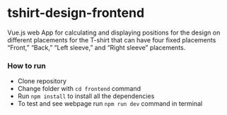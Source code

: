 # tshirt-design-frontend

Vue.js web App for calculating and displaying positions for the design on different placements for the T-shirt that can have four fixed placements “Front,” “Back,” “Left sleeve,” and “Right sleeve” placements.


### How to run

- Clone repository
- Change folder with ```cd frontend``` command
- Run ```npm install``` to install all the dependencies
- To test and see webpage run ```npm run dev``` command in terminal
